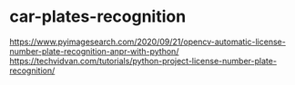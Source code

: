 # car-plates-recognition

https://www.pyimagesearch.com/2020/09/21/opencv-automatic-license-number-plate-recognition-anpr-with-python/
https://techvidvan.com/tutorials/python-project-license-number-plate-recognition/
